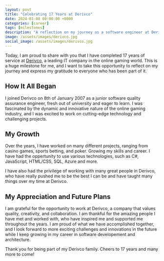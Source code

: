 ```yaml
---
layout: post
title: "Celebrating 17 Years at Derivco"
date: 2024-01-08 00:00:00 +0000
categories: [career]
tags: [milestones]
description: "A reflection on my journey as a software engineer at Derivco, a leading IT company in the online gaming world."
image: /assets/images/derivco.jpg
social_image: /assets/images/derivco.jpg
---
```


Today, I am proud to share with you that I have completed 17 years of service at [Derivco](https://derivco.com), a leading IT company in the online gaming world. This is a huge milestone for me, and I want to take this opportunity to reflect on my journey and express my gratitude to everyone who has been part of it.

## How It All Began

I joined Derivco on 8th of January 2007 as a junior software quality assurance engineer, fresh out of university and eager to learn. I was fascinated by the dynamic and innovative nature of the online gaming industry, and I was excited to work on cutting-edge technology and challenging projects.

## My Growth

Over the years, I have worked on many different projects, ranging from casino games, sports betting, and poker. Growing my skills and career. I have had the oppertunity to use various technologies, such as C#, JavaScript, HTML/CSS, SQL, Azure and more.

I have also had the privilege of working with many great people in Derivco, who have really pushed me to be the best I can be and have taught many things over my time at Derivco. 

## My Appreciation and Future Plans

I am grateful for the opportunity to work at Derivco, a company that values quality, creativity, and collaboration. I am thankful for the amazing people I have met and worked with, who have inspired me and supported me throughout the years. I am proud of what we have accomplished together, and I look forward to more exciting challenges and innovations in the future while I keep growing in my career in software developement and architecture. 

Thank you for being part of my Derivco family. Cheers to 17 years and many more to come!

